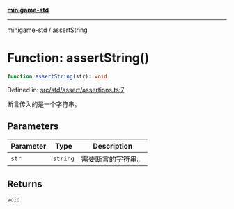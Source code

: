 [**minigame-std**](../README.md)

***

[minigame-std](../README.md) / assertString

# Function: assertString()

```ts
function assertString(str): void
```

Defined in: [src/std/assert/assertions.ts:7](https://github.com/JiangJie/minigame-std/blob/ff3594872b1efbdbc13aabe99588385e855b50dc/src/std/assert/assertions.ts#L7)

断言传入的是一个字符串。

## Parameters

| Parameter | Type | Description |
| ------ | ------ | ------ |
| `str` | `string` | 需要断言的字符串。 |

## Returns

`void`

